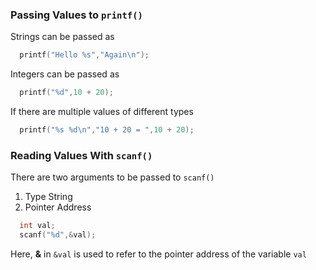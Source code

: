 ### Passing Values to `printf()`
Strings can be passed as
```c
  printf("Hello %s","Again\n");
```
Integers can be passed as
```c
  printf("%d",10 + 20);
```
If there are multiple values of different types
```c
  printf("%s %d\n","10 + 20 = ",10 + 20);
```
### Reading Values With `scanf()`
There are two arguments to be passed to `scanf()`
1. Type String
2. Pointer Address
```c
  int val;
  scanf("%d",&val);
```
Here, **&** in `&val` is used to refer to the pointer address of the variable `val`
